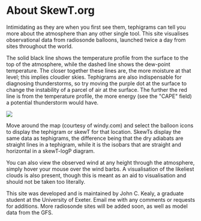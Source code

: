 # About SkewT.org

Intimidating as they are when you first see them, tephigrams can tell you more about the atmosphere than any other single tool. 
This site visualises observational data from radiosonde balloons, launched twice a day from sites throughout the world.

The solid black line shows the temperature profile from the surface to the top of the atmosphere, while the dashed line shows 
the dew-point temperature. The closer together these lines are, the more moisture at that level; this implies cloudier skies. 
Tephigrams are also indispensable for diagnosing thunderstorms, so try moving the purple dot at the surface to change the 
instability of a parcel of air at the surface. The further the red line is from the temperature profile, the more energy 
(see the "CAPE" field) a potential thunderstorm would have.

<img src='/static/skewtapp/images/example_tephi.jpg'></img> 

Move around the map (courtesy of windy.com) and select the balloon icons to display the tephigram or skewT for that location. 
SkewTs display the same data as tephigrams, the difference being that the dry adiabats are straight lines in a tephigram, 
while it is the isobars that are straight and horizontal in a skewT-logP diagram.

You can also view the observed wind at any height through the atmosphere, simply hover your mouse over the wind barbs. 
A visualisation of the likeliest clouds is also present, though this is meant as an aid to visualisation and should not 
be taken too literally.

This site was developed and is maintained by John C. Kealy, a graduate student at the University of Exeter. Email me 
with any comments or requests for additions. More radiosonde sites will be added soon, as well as model data from the GFS.